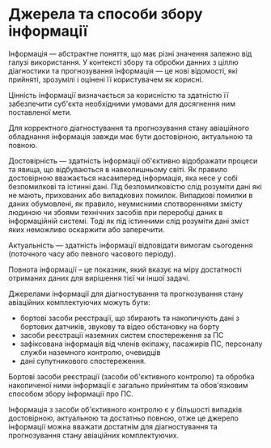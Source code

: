 Джерела та способи збору інформації
=================

Інформація — абстрактне поняття, що має різні значення залежно від галузі використання. У контексті збору та обробки данних з ціллю діагностики та прогнозування інформація — це нові відомості, які прийняті, зрозумілі і оцінені її користувачем як корисні.

Цінність інформації визначається за корисністю та здатністю її забезпечити суб'єкта необхідними умовами для досягнення ним поставленої мети.

Для корректного діагностування та прогнозування стану авіаційного обладнання інформація завжди має бути достовірною, актуальною та повною.

Достовірність — здатність інформації об'єктивно відображати процеси та явища, що відбуваються в навколишньому світі. Як правило достовірною вважається насамперед інформація, яка несе у собі безпомилкові та істинні дані. Під безпомилковістю слід розуміти дані які не мають, прихованих або випадкових помилок. Випадкові помилки в даних обумовлені, як правило, неумисними спотвореннями змісту людиною чи збоями технічних засобів при переробці даних в інформаційній системі. Тоді як під істинними слід розуміти дані зміст яких неможливо оскаржити або заперечити.

Актуальність — здатність інформації відповідати вимогам сьогодення (поточного часу або певного часового періоду).

Повнота інформації – це показник, який вказує на міру достатності отриманих даних для вирішення тієї чи іншої задачі.

Джерелами інформації для діагностування та прогнозування стану авіаційних комплектуючих можуть бути:

- бортові засоби реєстрації, що збирають та накопичують дані з бортових датчиків, звукову та відео обстановку на борту
- засоби реєстрації наземних систем спостереження за ПС
- зафіксована інформація від членів екіпажу, пасажирів ПС, персоналу служби наземного контролю, очевидців
- дані супутникового спостереження.

Бортові засоби реєстрації (засоби об'єктивного контролю) та обробка накопиченої ними інформації є загально прийнятим та обов'язковим способом збору інформації про ПС.

Інформація з засоби об'єктивного контролю є у більшості випадків достовірною, актуальною та достатньо повною, отже це джерело інформації можна вважати достатнім для діагностування та прогнозування стану авіаційних комплектуючих.
